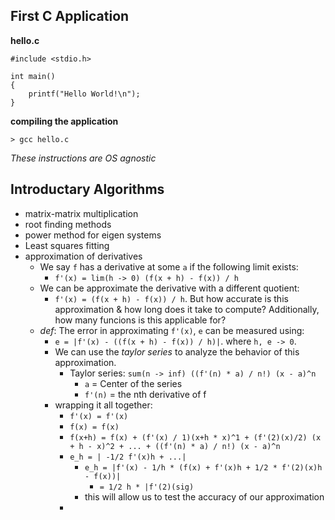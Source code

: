 ## First C Application

**hello.c**
```
#include <stdio.h>

int main()
{
    printf("Hello World!\n");
}
```

**compiling the application**

```
> gcc hello.c
```

*These instructions are OS agnostic*


## Introductary Algorithms

* matrix-matrix multiplication
* root finding methods
* power method for eigen systems
* Least squares fitting
* approximation of derivatives
    * We say `f` has a derivative at some `a` if the following limit exists:
        * `f'(x) = lim(h -> 0) (f(x + h) - f(x)) / h`
    * We can be approximate the derivative with a different quotient:
        * `f'(x) = (f(x + h) - f(x)) / h`. But how accurate is this approximation & how long does it take to compute? Additionally, how many funcions is this applicable for?
    * *def*: The error in approximating `f'(x)`, ` e ` can be measured using:
        *   `e = |f'(x) - ((f(x + h) - f(x)) / h)|`. where `h, e -> 0`.
        *   We can use the *taylor series* to analyze the behavior of this approximation.
            * Taylor series: `sum(n -> inf) ((f'(n) * a) / n!) (x - a)^n`
                *   `a` = Center of the series
                *   `f'(n)` = the nth derivative of f
        * wrapping it all together:
            * `f'(x) = f'(x)`
            * `f(x) = f(x)`
            * `f(x+h) = f(x) + (f'(x) / 1)(x+h * x)^1 + (f'(2)(x)/2) (x + h - x)^2 + ... + ((f'(n) * a) / n!) (x - a)^n`
            * `e_h = | -1/2 f'(x)h + ...|`
                * `e_h = |f'(x) - 1/h * (f(x) + f'(x)h + 1/2 * f'(2)(x)h - f(x))|`
                    * `= 1/2 h * |f'(2)(sig)`
                * this will allow us to test the accuracy of our approximation
            * 